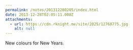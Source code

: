 ```yaml
---
permalink: /notes/201312280205/index.html
date: 2013-12-28T02:05:11.000Z
attachments:
  - url: https://cdn.rknight.me/site/2025/12768775.jpg
    alt: null
---
```


New colours for New Years.
